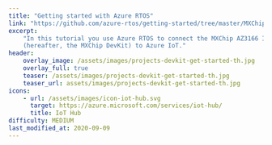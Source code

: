 ```yaml
---
title: "Getting started with Azure RTOS"
link: "https://github.com/azure-rtos/getting-started/tree/master/MXChip/AZ3166"
excerpt:
    "In this tutorial you use Azure RTOS to connect the MXChip AZ3166 IoT DevKit
    (hereafter, the MXChip DevKit) to Azure IoT."
header:
    overlay_image: /assets/images/projects-devkit-get-started-th.jpg
    overlay_full: true
    teaser: /assets/images/projects-devkit-get-started-th.jpg
    teaser_url: assets/images/projects-devkit-get-started-th.jpg
icons:
    - url: /assets/images/icon-iot-hub.svg
      target: https://azure.microsoft.com/services/iot-hub/
      title: IoT Hub
difficulty: MEDIUM
last_modified_at: 2020-09-09
---
```

